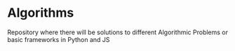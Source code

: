 # Algorithms
Repository where there will be solutions to different Algorithmic Problems or basic frameworks in Python and JS 
